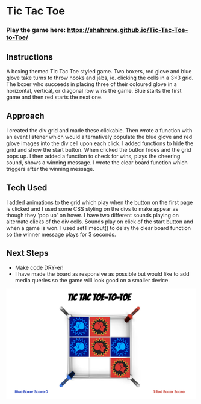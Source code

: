 # Tic Tac Toe

### Play the game here: https://shahrene.github.io/Tic-Tac-Toe-to-Toe/

## Instructions

A boxing themed Tic Tac Toe styled game. Two boxers, red glove and blue glove take turns to throw hooks and jabs, ie. clicking the cells in a 3×3 grid. The boxer who succeeds in placing three of their coloured glove in a horizontal, vertical, or diagonal row wins the game. Blue starts the first game and then red starts the next one.

## Approach

I created the div grid and made these clickable. Then wrote a function with an event listener which would
alternatively populate the blue glove and red glove images into the div cell upon each click.
I added functions to hide the grid and show the start button. When clicked the button hides and the grid pops up.
I then added a function to check for wins, plays the cheering sound, shows a winning message. I wrote the clear board function which triggers after the winning message.

## Tech Used

I added animations to the grid which play when the button on the first page is clicked and I used some CSS styling on the divs to make appear as though they 'pop up' on hover.
I have two different sounds playing on alternate clicks of the div cells. Sounds play on click of the start button and when a game is won.
I used setTimeout() to delay the clear board function so the winner message plays for 3 seconds.

## Next Steps

- Make code DRY-er!
- I have made the board as responsive as possible but would like to add media queries so the game will look good on a smaller device.

![Game Screenshot](GameScreenshot1.png)
